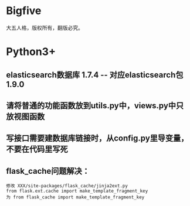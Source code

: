 # Bigfive
大五人格，版权所有，翻版必究。
# Python3+
## elasticsearch数据库 1.7.4 -- 对应elasticsearch包1.9.0
## 请将普通的功能函数放到utils.py中，views.py中只放视图函数
## 写接口需要建数据库链接时，从config.py里导变量，不要在代码里写死
## flask_cache问题解决：
    修改 XXX/site-packages/flask_cache/jinja2ext.py
    from flask.ext.cache import make_template_fragment_key
    为 from flask_cache import make_template_fragment_key
